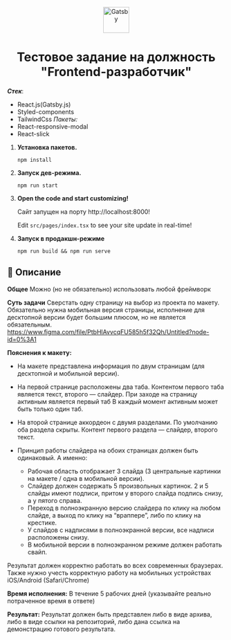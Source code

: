 <p align="center">
  <a href="https://www.gatsbyjs.com/?utm_source=starter&utm_medium=readme&utm_campaign=minimal-starter-ts">
    <img alt="Gatsby" src="https://www.gatsbyjs.com/Gatsby-Monogram.svg" width="60" />
  </a>
</p>
<h1 align="center">
  Тестовое задание на должность "Frontend-разработчик"
</h1>

***Стек***:
 * React.js(Gatsby.js)
 * Styled-components
 * TailwindCss
*Пакеты:*
 * React-responsive-modal
 * React-slick

1.  **Установка пакетов.**

    ```shell
    npm install
    ```

2.  **Запуск дев-режима.**
    ```shell
    npm run start
    ```

3.  **Open the code and start customizing!**

    Сайт запущен на порту http://localhost:8000!

    Edit `src/pages/index.tsx` to see your site update in real-time!

4.  **Запуск в продакшн-режиме**

     ```
    npm run build && npm run serve
    ```
    
## 🚀 Описание

**Общее**
    Можно (но не обязательно) использовать любой фреймворк

**Суть задачи**
    Сверстать одну страницу на выбор из проекта по макету. Обязательно нужна мобильная версия страницы, исполнение для десктопной версии будет большим плюсом, но не является обязательным. https://www.figma.com/file/PtbHlAvvcqFU585h5f32Qh/Untitled?node-id=0%3A1 

**Пояснения к макету:**

* На макете представлена информация по двум страницам (для десктопной и мобильной версии).

* На первой странице расположены два таба. Контентом первого таба является текст, второго — слайдер. При заходе на страницу активным является первый таб
В каждый момент активным может быть только один таб.

* На второй странице аккордеон с двумя разделами. По умолчанию оба раздела скрыты. Контент первого раздела — слайдер, второго текст.

* Принцип работы слайдера на обоих страницах должен быть одинаковый. А именно:
    + Рабочая область отображает 3 слайда (3 центральные картинки на макете / одна в мобильной версии).
    + Слайдер должен содержать 5 произвольных картинок.
    2 и 5 слайды имеют подписи, притом у второго слайда подпись снизу, а у пятого справа.
    + Переход в полноэкранную версию слайдера по клику на любом слайде, а выход по клику на “враппере”, либо по клику на крестике.
    + У слайдов с надписями в полноэкранной версии, все надписи расположены снизу.
    + В мобильной версии в полноэкранном режиме должен работать свайп.

Результат должен корректно работать во всех современных браузерах. Также нужно учесть корректную работу на мобильных устройствах iOS/Android (Safari/Chrome)


**Время исполнения:**
В течение 5 рабочих дней (указывайте реально потраченное время в ответе)

**Результат:**
Результат должен быть представлен либо в виде архива, либо в виде ссылки на репозиторий, либо дана ссылка на демонстрацию готового результата.
